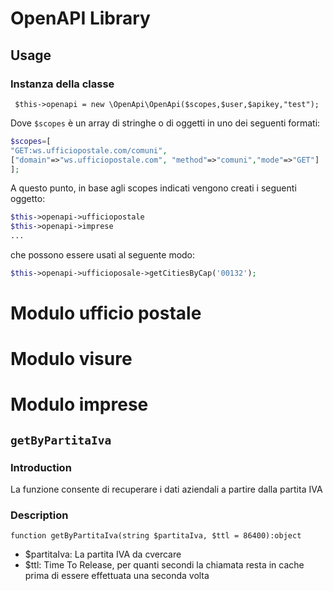 # OpenAPI Library

## Usage

### Instanza della classe

```
 $this->openapi = new \OpenApi\OpenApi($scopes,$user,$apikey,"test");
```

Dove ```$scopes``` è un array di stringhe o di oggetti in uno dei seguenti formati:

```php
$scopes=[
"GET:ws.ufficiopostale.com/comuni",
["domain"=>"ws.ufficiopostale.com", "method"=>"comuni","mode"=>"GET"]
];
```

A questo punto, in base agli scopes indicati vengono creati i seguenti oggetto:

```php
$this->openapi->ufficiopostale
$this->openapi->imprese
...
```

che possono essere usati al seguente modo:

```php
$this->openapi->ufficioposale->getCitiesByCap('00132');
```

# Modulo ufficio postale

# Modulo visure

# Modulo imprese

## `getByPartitaIva`

### Introduction

La funzione consente di recuperare i dati aziendali a partire dalla partita IVA

### Description

`function getByPartitaIva(string $partitaIva, $ttl = 86400):object`

* $partitaIva: La partita IVA da cvercare
* $ttl: Time To Release, per quanti secondi la chiamata resta in cache prima di essere effettuata una seconda volta
